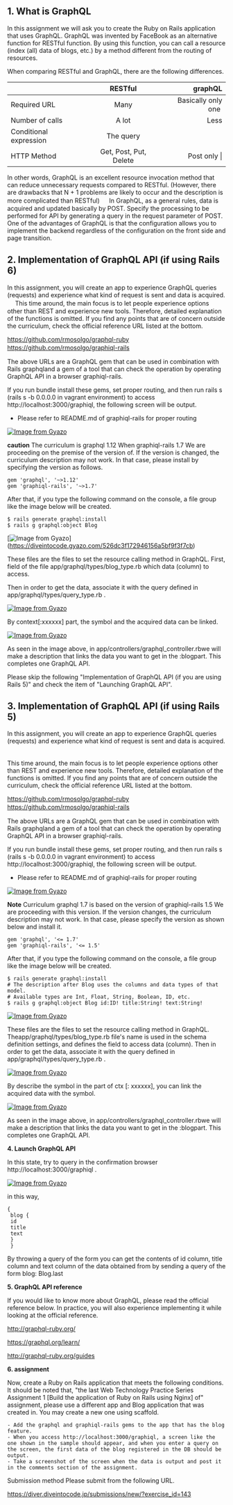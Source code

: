 ## 1. What is GraphQL

In this assignment we will ask you to create the Ruby on Rails application that uses GraphQL.
GraphQL was invented by FaceBook as an alternative function for RESTful  function. 
By using this function, you can call a resource (index (all) data of blogs, etc.) by a method different from the routing of resources.

When comparing RESTful and GraphQL, there are the following differences.

|        | RESTful    |graphQL    |
| :------------- | :----------: | -----------: |
| Required URL | Many   | Basically only one​ ​    |
| Number of calls   | A lot | Less | 
| Conditional expression  | The query|
| HTTP Method  | Get, Post, Put, Delete  | Post only   \| 



In other words, GraphQL is an excellent resource invocation method that can reduce unnecessary requests compared to RESTful.
(However, there are drawbacks that N + 1 problems are likely to occur and the description is more complicated than RESTful)
　
In GraphQL, as a general rules, data is acquired and updated basically by POST. 
Specify the processing to be performed for API by generating a query in the request parameter of POST.
One of the advantages of GraphQL is that the configuration allows you to implement the backend regardless of the configuration on the front side and page transition.


## 2. Implementation of GraphQL API (if using Rails 6)

In this assignment, you will create an app to experience GraphQL queries (requests) and experience what kind of request is sent and data is acquired.
　
This time around, the main focus is to let people experience options other than REST and experience new tools. Therefore, detailed explanation of the functions is omitted. If you find any points that are of concern outside the curriculum, check the official reference URL listed at the bottom.


https://github.com/rmosolgo/graphql-ruby
https://github.com/rmosolgo/graphiql-rails
　


The above URLs are a GraphQL gem that can be used in combination with Rails graphqland a gem of a tool that can check the operation by operating GraphQL API in a browser graphiql-rails.​

If you run bundle install these gems, set proper routing, and then run rails s (rails s -b 0.0.0.0 in vagrant environment) to access http://localhost:3000/graphiql, the following screen will be output.
* Please refer to README.md of graphiql-rails for proper routing

[![Image from Gyazo](https://t.gyazo.com/teams/diveintocode/2438bd7c24cabc698aa090c0e76b8715.png)](https://diveintocode.gyazo.com/2438bd7c24cabc698aa090c0e76b8715)


**caution**
The curriculum is graphql 1.12 When graphiql-rails 1.7 We are proceeding on the premise of the version of. If the version is changed, the curriculum description may not work. In that case, please install by specifying the version as follows.
```
gem 'graphql', '~>1.12'
gem 'graphiql-rails', '~>1.7'
```

After that, if you type the following command on the console, a file group like the image below will be created.

```
$ rails generate graphql:install
$ rails g graphql:object Blog
```


[![Image from Gyazo](https://t.gyazo.com/teams/diveintocode/526dc3f172946156a5bf9f3f7cb.png)]
(https://diveintocode.gyazo.com/526dc3f172946156a5bf9f3f7cb)

These files are the files to set the resource calling method in GraphQL.
First, field of the file app/graphql/types/blog_type.rb which data (column) to access.

Then in order to get the data, associate it with the query defined in app/graphql/types/query_type.rb .

[![Image from Gyazo](https://t.gyazo.com/teams/diveintocode/069fc8682eec1c75db1cd9d38608b608.png)](https://diveintocode.gyazo.com/069fc8682eec1c75db1cd9d38608b608)

By context[:xxxxxx] part, the symbol and the acquired data can be linked.

[![Image from Gyazo](https://t.gyazo.com/teams/diveintocode/542fac01ccfe96bdcc992386d3e7babe.png)](https://diveintocode.gyazo.com/542fac01ccfe96bdcc992386d3e7babe)

As seen in the image above, in app/controllers/graphql_controller.rbwe will make a description that links the data you want to get in the :blogpart​.
This completes one GraphQL API.

Please skip the following "Implementation of GraphQL API (if you are using Rails 5)" and check the item of "Launching GraphQL API".

## 3. Implementation of GraphQL API (if using Rails 5)

In this assignment, you will create an app to experience GraphQL queries (requests) and experience what kind of request is sent and data is acquired.
　


This time around, the main focus is to let people experience options other than REST and experience new tools. Therefore, detailed explanation of the functions is omitted. If you find any points that are of concern outside the curriculum, check the official reference URL listed at the bottom.


https://github.com/rmosolgo/graphql-ruby
https://github.com/rmosolgo/graphiql-rails
　


The above URLs are a GraphQL gem that can be used in combination with Rails graphqland a gem of a tool that can check the operation by operating GraphQL API in a browser graphiql-rails.​


If you run bundle install these gems, set proper routing, and then run rails s (rails s -b 0.0.0.0 in vagrant environment) to access http://localhost:3000/graphiql, the following screen will be output.
* Please refer to README.md of graphiql-rails for proper routing

[![Image from Gyazo](https://t.gyazo.com/teams/diveintocode/2438bd7c24cabc698aa090c0e76b8715.png)](https://diveintocode.gyazo.com/2438bd7c24cabc698aa090c0e76b8715)


**Note**
Curriculum graphql 1.7 is based on the version of graphiql-rails 1.5 We are proceeding with this version. If the version changes, the curriculum description may not work. In that case, please specify the version as shown below and install it.

```
gem 'graphql', '<= 1.7'
gem 'graphiql-rails', '<= 1.5'
```

After that, if you type the following command on the console, a file group like the image below will be created.
```
$ rails generate graphql:install
# The description after Blog uses the columns and data types of that model.
# Available types are Int, Float, String, Boolean, ID, etc.
$ rails g graphql:object Blog id:ID! title:String! text:String!
```
[![Image from Gyazo](https://t.gyazo.com/teams/diveintocode/ca26d9b2e359b9cac5293cee6af5809f.png)](https://diveintocode.gyazo.com/ca26d9b2e359b9cac5293cee6af5809f)


These files are the files to set the resource calling method in GraphQL.
Theapp/graphql/types/blog_type.rb file's name is used in the schema definition settings, and defines the field to access data (column).
Then in order to get the data, associate it with the query defined in app/graphql/types/query_type.rb .

[![Image from Gyazo](https://t.gyazo.com/teams/diveintocode/306edbfd197f08d6d0db571f2428b89d.png)](https://diveintocode.gyazo.com/306edbfd197f08d6d0db571f2428b89d)

By describe the symbol in the part of ctx [: xxxxxx], you can link the acquired data with the symbol.

[![Image from Gyazo](https://t.gyazo.com/teams/diveintocode/bae9f7053deb8dfa8cf6a23e57d60e86.png)](https://diveintocode.gyazo.com/bae9f7053deb8dfa8cf6a23e57d60e86)


As seen in the image above, in app/controllers/graphql_controller.rbwe will make a description that links the data you want to get in the :blogpart​.
This completes one GraphQL API.


**4. Launch GraphQL API**

In this state, try to query in the confirmation browser http://localhost:3000/graphiql .

[![Image from Gyazo](https://t.gyazo.com/teams/diveintocode/f26d28acc74b38fbfd8766a048da7b02.png)](https://diveintocode.gyazo.com/f26d28acc74b38fbfd8766a048da7b02)

in this way,

```
{ 
 blog { 
 id 
 title 
 text 
 } 
 }
```
By throwing a query of the form you can get the contents of id column, title column and text column of the data obtained from​ by sending a query of the form blog: Blog.last​


**5. GraphQL API reference**

If you would like to know more about GraphQL, please read the official reference below.
In practice, you will also experience implementing it while looking at the official reference.


http://graphql-ruby.org/


https://graphql.org/learn/


http://graphql-ruby.org/guides


**6. assignment**

Now, create a Ruby on Rails application that meets the following conditions. It should be noted that, "the last Web Technology Practice Series Assignment 1 [Build the application of Ruby on Rails using Nginx] of" assignment, please use a different app and Blog application that was created in. You may create a new one using scaffold.

```
- Add the graphql and graphiql-rails gems to the app that has the blog feature.
- When you access http://localhost:3000/graphiql, a screen like the one shown in the sample should appear, and when you enter a query on the screen, the first data of the blog registered in the DB should be output.
- Take a screenshot of the screen when the data is output and post it in the comments section of the assignment.
```


Submission method
Please submit from the following URL.


https://diver.diveintocode.jp/submissions/new/?exercise_id=143

